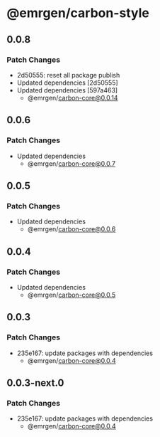 # @emrgen/carbon-style

## 0.0.8

### Patch Changes

- 2d50555: reset all package publish
- Updated dependencies [2d50555]
- Updated dependencies [597a463]
  - @emrgen/carbon-core@0.0.14

## 0.0.6

### Patch Changes

- Updated dependencies
  - @emrgen/carbon-core@0.0.7

## 0.0.5

### Patch Changes

- Updated dependencies
  - @emrgen/carbon-core@0.0.6

## 0.0.4

### Patch Changes

- Updated dependencies
  - @emrgen/carbon-core@0.0.5

## 0.0.3

### Patch Changes

- 235e167: update packages with dependencies
  - @emrgen/carbon-core@0.0.4

## 0.0.3-next.0

### Patch Changes

- 235e167: update packages with dependencies
  - @emrgen/carbon-core@0.0.4
